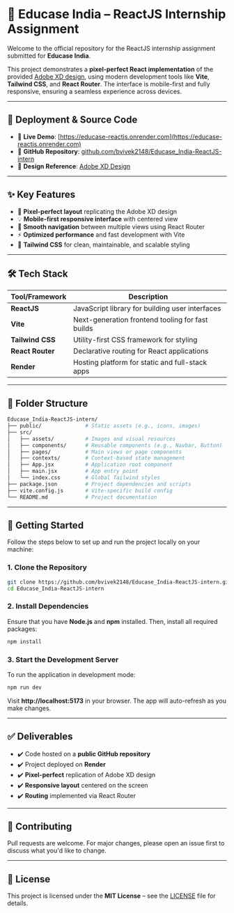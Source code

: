 
# 📱 Educase India – ReactJS Internship Assignment

Welcome to the official repository for the ReactJS internship assignment submitted for **Educase India**.

This project demonstrates a **pixel-perfect React implementation** of the provided [Adobe XD design](https://xd.adobe.com/view/b68eea25-003d-4a5d-8fdd-d463eeb20b32-e3dd), using modern development tools like **Vite**, **Tailwind CSS**, and **React Router**. The interface is mobile-first and fully responsive, ensuring a seamless experience across devices.

---

## 🔗 Deployment & Source Code

- 🚀 **Live Demo**: [https://educase-reactjs.onrender.com](https://educase-reactjs.onrender.com)  
- 📂 **GitHub Repository**: [github.com/bvivek2148/Educase_India-ReactJS-intern](https://github.com/bvivek2148/Educase_India-ReactJS-intern.git)  
- 🎨 **Design Reference**: [Adobe XD Design](https://xd.adobe.com/view/b68eea25-003d-4a5d-8fdd-d463eeb20b32-e3dd)

---

## ✨ Key Features

- 🎯 **Pixel-perfect layout** replicating the Adobe XD design
- 💡 **Mobile-first responsive interface** with centered view
- 🔁 **Smooth navigation** between multiple views using React Router
- ⚡ **Optimized performance** and fast development with Vite
- 🎨 **Tailwind CSS** for clean, maintainable, and scalable styling

---

## 🛠️ Tech Stack

| Tool/Framework | Description |
|----------------|-------------|
| **ReactJS**    | JavaScript library for building user interfaces |
| **Vite**       | Next-generation frontend tooling for fast builds |
| **Tailwind CSS** | Utility-first CSS framework for styling |
| **React Router** | Declarative routing for React applications |
| **Render**     | Hosting platform for static and full-stack apps |

---

## 📁 Folder Structure

```bash
Educase_India-ReactJS-intern/
├── public/              # Static assets (e.g., icons, images)
├── src/
│   ├── assets/          # Images and visual resources
│   ├── components/      # Reusable components (e.g., Navbar, Button)
│   ├── pages/           # Main views or page components
│   ├── contexts/        # Context-based state management
│   ├── App.jsx          # Application root component
│   ├── main.jsx         # App entry point
│   └── index.css        # Global Tailwind styles
├── package.json         # Project dependencies and scripts
├── vite.config.js       # Vite-specific build config
└── README.md            # Project documentation
```

---

## 🚀 Getting Started

Follow the steps below to set up and run the project locally on your machine:

### 1. Clone the Repository

```bash
git clone https://github.com/bvivek2148/Educase_India-ReactJS-intern.git
cd Educase_India-ReactJS-intern
```

### 2. Install Dependencies

Ensure that you have **Node.js** and **npm** installed. Then, install all required packages:

```bash
npm install
```

### 3. Start the Development Server

To run the application in development mode:

```bash
npm run dev
```

Visit **http://localhost:5173** in your browser. The app will auto-refresh as you make changes.

---

## ✅ Deliverables

- ✔️ Code hosted on a **public GitHub repository**
- ✔️ Project deployed on **Render**
- ✔️ **Pixel-perfect** replication of Adobe XD design
- ✔️ **Responsive layout** centered on the screen
- ✔️ **Routing** implemented via React Router

---

## 🤝 Contributing

Pull requests are welcome. For major changes, please open an issue first to discuss what you'd like to change.

---

## 📜 License

This project is licensed under the **MIT License** – see the [LICENSE](LICENSE) file for details.
